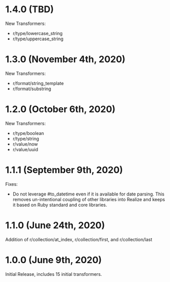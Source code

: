 # 1.4.0 (TBD)

New Transformers:

* r/type/lowercase_string
* r/type/uppercase_string

# 1.3.0 (November 4th, 2020)

New Transformers:

* r/format/string_template
* r/format/substring

# 1.2.0 (October 6th, 2020)

New Transformers:

* r/type/boolean
* r/type/string
* r/value/now
* r/value/uuid

# 1.1.1 (September 9th, 2020)

Fixes:

* Do not leverage #to_datetime even if it is available for date parsing.  This removes un-intentional coupling of other libraries into Realize and keeps it based on Ruby standard and core libraries.

# 1.1.0 (June 24th, 2020)

Addition of r/collection/at_index, r/collection/first, and r/collection/last

# 1.0.0 (June 9th, 2020)

Initial Release, includes 15 initial transformers.
